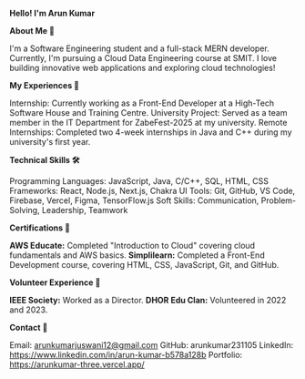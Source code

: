 **Hello! I'm Arun Kumar**

**About Me 👋**

I'm a Software Engineering student and a full-stack MERN developer. Currently, I'm pursuing a Cloud Data Engineering course at SMIT. I love building innovative web applications and exploring cloud technologies!

**My Experiences 🌟**

Internship: Currently working as a Front-End Developer at a High-Tech Software House and Training Centre.
University Project: Served as a team member in the IT Department for ZabeFest-2025 at my university.
Remote Internships: Completed two 4-week internships in Java and C++ during my university's first year.

**Technical Skills 🛠️**

Programming Languages: JavaScript, Java, C/C++, SQL, HTML, CSS
Frameworks: React, Node.js, Next.js, Chakra UI
Tools: Git, GitHub, VS Code, Firebase, Vercel, Figma, TensorFlow.js
Soft Skills: Communication, Problem-Solving, Leadership, Teamwork

**Certifications 📜**

**AWS Educate:** Completed "Introduction to Cloud" covering cloud fundamentals and AWS basics.
**Simplilearn:** Completed a Front-End Development course, covering HTML, CSS, JavaScript, Git, and GitHub.

**Volunteer Experience 🤝**

**IEEE Society:** Worked as a Director.
**DHOR Edu Clan:** Volunteered in 2022 and 2023.

**Contact 📧**

Email: arunkumarjuswani12@gmail.com
GitHub: arunkumar231105
LinkedIn: https://www.linkedin.com/in/arun-kumar-b578a128b
Portfolio: https://arunkumar-three.vercel.app/
